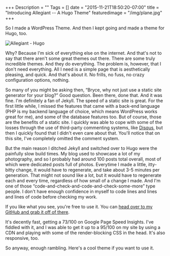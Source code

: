 +++
Description = ""
Tags = []
date = "2015-11-21T18:50:20-07:00"
title = "Introducing Allegiant -- A Hugo Theme"
featuredimage = "/img/plane.jpg"
+++

So I made a WordPress Theme. And then I kept going and made a theme for Hugo, too.

<img src="/img/screenshot.png" alt="Allegiant - Hugo" />

Why? Because I'm sick of everything else on the internet. And that's not to say that there aren't some great themes out there. There are some truly incredible themes. And they do everything. The problem is, however, that I don't need everything. All I need is a simple page that is aesthetically pleasing, and quick. And that's about it. No frills, no fuss, no crazy configuration options, nothing.

So many of you might be asking then, &#8220;Bryce, why not just use a static site generator for your blog?&#8221; Good question. Been there, done that. And it was fine. I'm definitely a fan of Jekyll. The speed of a static site is great. For the first little while, I missed the features that came with a back-end language (PHP is my backend language of choice, which means WordPress works great for me), and some of the database features too. But of course, those are the benefits of a static site. I quickly was able to cope with some of the losses through the use of third-party commenting systems, like <a href="https://disqus.com/" target="_blank">Disqus</a>, but then I quickly found that I didn't even care about that. You'll notice that on this site, I've completely omitted the comment system.

But the main reason I ditched Jekyll and switched over to Hugo were the painfully slow build times. My blog used to showcase a lot of my photography, and so I probably had around 100 posts total overall, most of which were dedicated posts full of photos. Everytime I made a little, itty-bitty change, it would have to regenerate, and take about 3-5 minutes per generation. That might not sound like a lot, but it would have to regenerate each and every time, regardless of how small of a change I made. And I'm one of those &#8220;code-and-check-and-code-and-check-some-more&#8221; type people. I don't have enough confidence in myself to code lines and lines and lines of code before checking my work.

If you like what you see, you're free to use it. You can <a href="https://github.com/brycematheson/allegiant" target="_blank">head over to my GitHub and grab it off of there</a>.

It's decently fast, getting a 73/100 on Google Page Speed Insights. I've fiddled with it, and I was able to get it up to a 95/100 on my site by using a CDN and playing with some of the render-blocking CSS in the head. It's also responsive, too.

So anyway, enough rambling. Here's a cool theme if you want to use it.